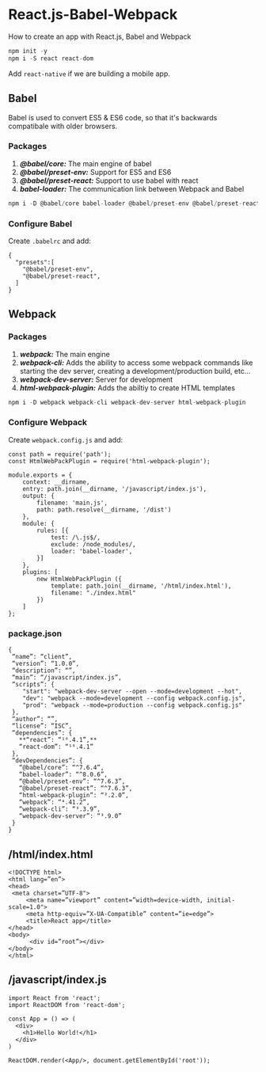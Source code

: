 # React.js-Babel-Webpack
How to create an app with React.js, Babel and Webpack

```C
npm init -y
npm i -S react react-dom
```

Add ```react-native``` if we are building a mobile app.

## Babel
Babel is used to convert ES5 & ES6 code, so that it's backwards compatibale with older browsers.

### Packages
1. ***@babel/core:*** The main engine of babel
2. ***@babel/preset-env:*** Support for ES5 and ES6
3. ***@babel/preset-react:*** Support to use babel with react
4. ***babel-loader:*** The communication link between Webpack and Babel
```C
npm i -D @babel/core babel-loader @babel/preset-env @babel/preset-react
```

### Configure Babel
Create ```.babelrc``` and add:
```
{
  "presets":[
    "@babel/preset-env", 
    "@babel/preset-react",
  ]
}
```


## Webpack

### Packages
1. ***webpack:*** The main engine
2. ***webpack-cli:*** Adds the ability to access some webpack commands like starting the dev server, creating a development/production build, etc...
3. ***webpack-dev-server:*** Server for development
4. ***html-webpack-plugin:*** Adds the abiltiy to create HTML templates
```C
npm i -D webpack webpack-cli webpack-dev-server html-webpack-plugin
```

### Configure Webpack
Create ```webpack.config.js``` and add:
```
const path = require('path');
const HtmlWebPackPlugin = require('html-webpack-plugin');

module.exports = {
    context: __dirname,
    entry: path.join(__dirname, '/javascript/index.js'),
    output: {
        filename: 'main.js',
        path: path.resolve(__dirname, '/dist')
    },
    module: {
        rules: [{
            test: /\.js$/,
            exclude: /node_modules/,
            loader: 'babel-loader',
        }]
    },
    plugins: [
        new HtmlWebPackPlugin ({
            template: path.join(__dirname, '/html/index.html'),
            filename: "./index.html"
        })
    ]
};
```


### package.json
```
{
 “name”: “client”,
 “version”: “1.0.0”,
 “description”: “”,
 “main”: “/javascript/index.js”,
 “scripts”: {
    "start": "webpack-dev-server --open --mode=development --hot",
    "dev": "webpack --mode=development --config webpack.config.js",
    "prod": "webpack --mode=production --config webpack.config.js"
 },
 “author”: “”,
 “license”: “ISC”,
 “dependencies”: {
   **“react”: “¹⁶.4.1”,**
   “react-dom”: “¹⁶.4.1”
 },
 “devDependencies”: {
   “@babel/core”: “^7.6.4”,
   “babel-loader”: “^8.0.6”,
   “@babel/preset-env”: “^7.6.3”,
   “@babel/preset-react”: “^7.6.3”,
   “html-webpack-plugin”: “³.2.0”,
   “webpack”: “⁴.41.2”,
   “webpack-cli”: “³.3.9”,
   “webpack-dev-server”: “³.9.0”
 }
}
```


## /html/index.html
```
<!DOCTYPE html>
<html lang=”en”>
<head>
 <meta charset=”UTF-8">
     <meta name=”viewport” content=”width=device-width, initial-scale=1.0">
     <meta http-equiv=”X-UA-Compatible” content=”ie=edge”>
     <title>React app</title>
</head>
<body>
      <div id=”root”></div>
</body>
</html>
```

## /javascript/index.js
```
import React from 'react';
import ReactDOM from 'react-dom';

const App = () => (
  <div>
    <h1>Hello World!</h1>
  </div>
)

ReactDOM.render(<App/>, document.getElementById('root'));
```
